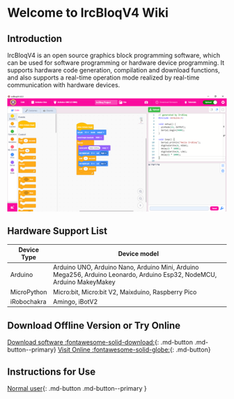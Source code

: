 # Welcome to IrcBloqV4 Wiki

## Introduction

IrcBloqV4 is an open source graphics block programming software, which can be used for software programming or hardware device programming. It supports hardware code generation, compilation and download functions, and also supports a real-time operation mode realized by real-time communication with hardware devices.

<img src="./assets/illustration.png" alt="ircbloqv4"/>

## Hardware Support List

| Device Type | Device model                                                                                                           |
| ----------- | ---------------------------------------------------------------------------------------------------------------------- |
| Arduino     | Arduino UNO, Arduino Nano, Arduino Mini, Arduino Mega256, Arduino Leonardo, Arduino Esp32, NodeMCU, Arduino MakeyMakey |
| MicroPython | Micro:bit, Micro:bit V2, Maixduino, Raspberry Pico                                                                     |
| iRobochakra | Amingo, iBotV2                                                                                                         |

## Download Offline Version or Try Online

[Download software :fontawesome-solid-download:](./wiki/download-software.md){: .md-button  .md-button--primary} [Visit Online :fontawesome-solid-globe:](visit-online-version.md){: .md-button}

## Instructions for Use

[Normal user](normal-user/quick-start.md){: .md-button .md-button--primary }
